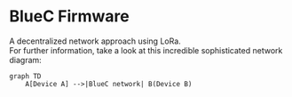 # BlueC Firmware

A decentralized network approach using LoRa. <br />
For further information, take a look at this incredible sophisticated network diagram:

```mermaid {theme="hand"}
graph TD
    A[Device A] -->|BlueC network| B(Device B)
```
